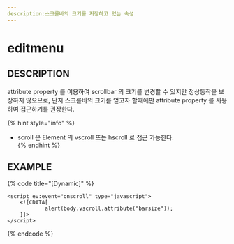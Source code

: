 ```yaml
---
description:스크롤바의 크기를 저장하고 있는 속성
---
```


# editmenu

## DESCRIPTION

attribute property 를 이용하여 scrollbar 의 크기를 변경할 수 있지만 정상동작을 보장하지 않으므로, 단지 스크롤바의 크기를 얻고자 할때에만 
attribute property 를 사용하여 접근하기를 권장한다.

{% hint style="info" %}
* scroll 은 Element 의 vscroll 또는 hscroll 로 접근 가능한다.  
{% endhint %}

## EXAMPLE

{% code title="\[Dynamic\]" %}
```markup
<script ev:event="onscroll" type="javascript">
    <![CDATA[                                    
            alert(body.vscroll.attribute("barsize"));                        
    ]]>
</script> 
```
{% endcode %}